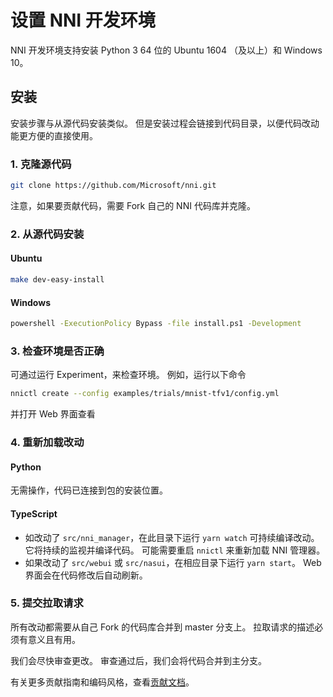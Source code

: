 # 设置 NNI 开发环境

NNI 开发环境支持安装 Python 3 64 位的 Ubuntu 1604 （及以上）和 Windows 10。

## 安装

安装步骤与从源代码安装类似。 但是安装过程会链接到代码目录，以便代码改动能更方便的直接使用。

### 1. 克隆源代码

```bash
git clone https://github.com/Microsoft/nni.git
```

注意，如果要贡献代码，需要 Fork 自己的 NNI 代码库并克隆。

### 2. 从源代码安装

#### Ubuntu

```bash
make dev-easy-install
```

#### Windows

```bat
powershell -ExecutionPolicy Bypass -file install.ps1 -Development
```

### 3. 检查环境是否正确

可通过运行 Experiment，来检查环境。 例如，运行以下命令

```bash
nnictl create --config examples/trials/mnist-tfv1/config.yml
```

并打开 Web 界面查看

### 4. 重新加载改动

#### Python

无需操作，代码已连接到包的安装位置。

#### TypeScript

* 如改动了 `src/nni_manager`，在此目录下运行 `yarn watch` 可持续编译改动。 它将持续的监视并编译代码。 可能需要重启 `nnictl` 来重新加载 NNI 管理器。
* 如果改动了 `src/webui` 或 `src/nasui`，在相应目录下运行 `yarn start`。 Web 界面会在代码修改后自动刷新。

### 5. 提交拉取请求

所有改动都需要从自己 Fork 的代码库合并到 master 分支上。 拉取请求的描述必须有意义且有用。

我们会尽快审查更改。 审查通过后，我们会将代码合并到主分支。

有关更多贡献指南和编码风格，查看[贡献文档](Contributing.md)。